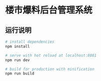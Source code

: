 # 楼市爆料后台管理系统

## 运行说明

``` bash
# install dependencies
npm install

# serve with hot reload at localhost:8081
npm run dev

# build for production with minification
npm run build

```
